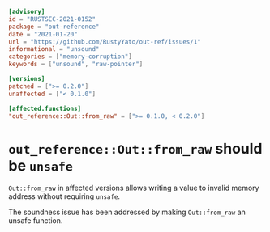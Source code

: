 ```toml
[advisory]
id = "RUSTSEC-2021-0152"
package = "out-reference"
date = "2021-01-20"
url = "https://github.com/RustyYato/out-ref/issues/1"
informational = "unsound"
categories = ["memory-corruption"]
keywords = ["unsound", "raw-pointer"]

[versions]
patched = [">= 0.2.0"]
unaffected = ["< 0.1.0"]

[affected.functions]
"out_reference::Out::from_raw" = [">= 0.1.0, < 0.2.0"]
```

# `out_reference::Out::from_raw` should be `unsafe`

`Out::from_raw` in affected versions allows writing a value to invalid memory address without requiring `unsafe`.

The soundness issue has been addressed by making `Out::from_raw` an unsafe function.
